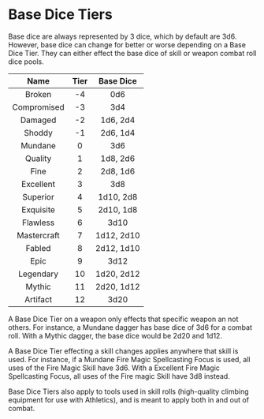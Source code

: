 
# Base Dice Tiers

Base dice are always represented by 3 dice, which by default are 3d6. However, base dice can change for better or worse depending on a Base Dice Tier. They can either effect the base dice of skill or weapon combat roll dice pools.

|    Name    | Tier | Base Dice |
| :---------: | :--: | :--------: |
|   Broken   |  -4  |    0d6    |
| Compromised |  -3  |    3d4    |
|   Damaged   |  -2  |  1d6, 2d4  |
|   Shoddy   |  -1  |  2d6, 1d4  |
|   Mundane   |  0  |    3d6    |
|   Quality   |  1  |  1d8, 2d6  |
|    Fine    |  2  |  2d8, 1d6  |
|  Excellent  |  3  |    3d8    |
|  Superior  |  4  | 1d10, 2d8 |
|  Exquisite  |  5  | 2d10, 1d8 |
|  Flawless  |  6  |    3d10    |
| Mastercraft |  7  | 1d12, 2d10 |
|   Fabled   |  8  | 2d12, 1d10 |
|    Epic    |  9  |    3d12    |
|  Legendary  |  10  | 1d20, 2d12 |
|   Mythic   |  11  | 2d20, 1d12 |
|  Artifact  |  12  |    3d20    |

A Base Dice Tier on a weapon only effects that specific weapon an not others. For instance, a Mundane dagger has base dice of 3d6 for a combat roll. With a Mythic dagger, the base dice would be 2d20 and 1d12.

A Base Dice Tier effecting a skill changes applies anywhere that skill is used. For instance, if a Mundane Fire Magic Spellcasting Focus is used, all uses of the Fire Magic Skill have 3d6. With a Excellent Fire Magic Spellcasting Focus, all uses of the Fire magic Skill have 3d8 instead.

Base Dice Tiers also apply to tools used in skill rolls (high-quality climbing equipment for use with Athletics), and is meant to apply both in and out of combat.
